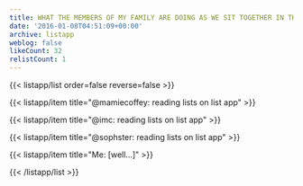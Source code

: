 ```yaml
---
title: WHAT THE MEMBERS OF MY FAMILY ARE DOING AS WE SIT TOGETHER IN THE FAMILY ROOM
date: '2016-01-08T04:51:09+00:00'
archive: listapp
weblog: false
likeCount: 32
relistCount: 1
---
```



{{< listapp/list order=false reverse=false >}}

   {{< listapp/item title="@mamiecoffey: reading lists on list app" >}}

   {{< listapp/item title="@imc: reading lists on list app" >}}

   {{< listapp/item title="@sophster: reading lists on list app" >}}

   {{< listapp/item title="Me: [well...]" >}}

{{< /listapp/list >}}
